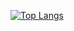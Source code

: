 [![Top Langs](https://github-readme-stats.vercel.app/api/top-langs/?username=AlanAcosta460&langs_count=7&layout=compact&theme=transparent&card_width=1000)](https://github.com/anuraghazra/github-readme-stats)
